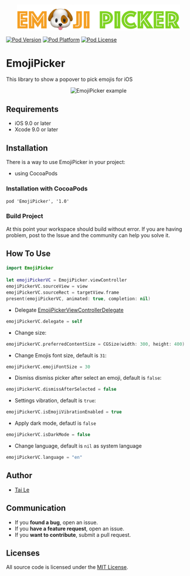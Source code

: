 <p align="center" >
  <img src="icon.png" title="EmojiPicker logo" width='444' float=left>
</p>

[![Pod Version](https://cocoapod-badges.herokuapp.com/v/EmojiPicker/badge.png)](http://cocoadocs.org/docsets/EmojiPicker/)
[![Pod Platform](https://cocoapod-badges.herokuapp.com/p/EmojiPicker/badge.png)](http://cocoadocs.org/docsets/EmojiPicker/)
[![Pod License](https://cocoapod-badges.herokuapp.com/l/EmojiPicker/badge.png)](https://www.apache.org/licenses/LICENSE-2.0.html)

# EmojiPicker
This library to show a popover to pick emojis for iOS

<p align="center" >
  <img src="example.gif" title="EmojiPicker example" width='200' float=left>
</p>

## Requirements

- iOS 9.0 or later
- Xcode 9.0 or later

## Installation
There is a way to use EmojiPicker in your project:

- using CocoaPods

### Installation with CocoaPods

```
pod 'EmojiPicker', '1.0'
```
### Build Project

At this point your workspace should build without error. If you are having problem, post to the Issue and the
community can help you solve it.

## How To Use

```swift
import EmojiPicker

let emojiPickerVC = EmojiPicker.viewController
emojiPickerVC.sourceView = view
emojiPickerVC.sourceRect = targetView.frame
present(emojiPickerVC, animated: true, completion: nil)
```

- Delegate [EmojiPickerViewControllerDelegate](https://github.com/levantAJ/EmojiPicker/blob/master/EmojiPicker/View/EmojiPickerViewController.swift)
```swift
emojiPickerVC.delegate = self
```

- Change size:
```swift
emojiPickerVC.preferredContentSize = CGSize(width: 300, height: 400)
```

- Change Emojis font size, default is `31`:
```swift
emojiPickerVC.emojiFontSize = 30
```

- Dismiss dismiss picker after select an emoji, default is `false`:
```swift
emojiPickerVC.dismissAfterSelected = false
```

- Settings vibration, default is `true`:
```swift
emojiPickerVC.isEmojiVibrationEnabled = true
```

- Apply dark mode, defautl is `false`
```swift
emojiPickerVC.isDarkMode = false
```

- Change language, default is `nil` as system language

```swift
emojiPickerVC.language = "en"
```

## Author
- [Tai Le](https://github.com/levantAJ)

## Communication
- If you **found a bug**, open an issue.
- If you **have a feature request**, open an issue.
- If you **want to contribute**, submit a pull request.

## Licenses

All source code is licensed under the [MIT License](https://raw.githubusercontent.com/levantAJ/EmojiPicker/master/LICENSE).
